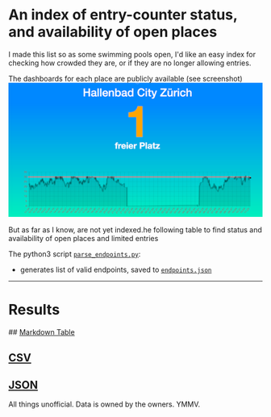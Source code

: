 
# An index of entry-counter status, and availability of open places

I made this list so as some swimming pools open, I'd like an easy index for checking how crowded they are, or if they are no longer allowing entries.

The dashboards for each place are publicly available (see screenshot)
![example screenshot](https://raw.githubusercontent.com/philshem/swiss_counter_data/master/screenshot.png)

But as far as I know, are not yet indexed.he following table to find status and availability of open places and limited entries

The python3 script [`parse_endpoints.py`](https://github.com/philshem/swiss_counter_data/blob/master/parse_endpoints.py):

+ generates list of valid endpoints, saved to [`endpoints.json`](https://raw.githubusercontent.com/philshem/swiss_counter_data/master/endpoints.json)

---
# Results

## [Markdown Table](https://github.com/philshem/swiss_counter_data/blob/master/RESULTS.md)

## [CSV](https://raw.githubusercontent.com/philshem/swiss_counter_data/master/results.csv)

## [JSON](https://raw.githubusercontent.com/philshem/swiss_counter_data/master/results.json)


All things unofficial. Data is owned by the owners. YMMV.

